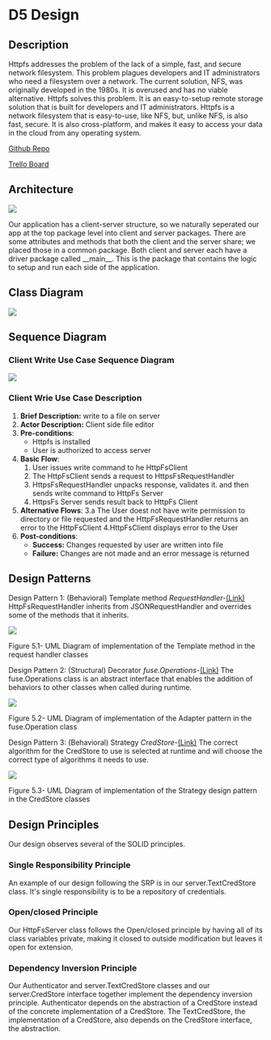 # D5 Design

## Description
Httpfs addresses the problem of the lack of a simple, fast, and secure network filesystem. This problem plagues developers and IT administrators who need a filesystem over a network. The current solution, NFS, was originally developed in the 1980s. It is overused and has no viable alternative. Httpfs solves this problem. It is an easy-to-setup remote storage solution that is built for developers and IT administrators. Httpfs is a network filesystem that is easy-to-use, like NFS, but, unlike NFS, is also fast, secure. It is also cross-platform, and makes it easy to access your data in the cloud from any operating system.

[Github Repo](https://github.com/httpfs/httpfs)

[Trello Board](https://trello.com/b/cY9hPQYZ/httpfs)


## Architecture
![](https://i.imgur.com/eGTaxEE.png)

Our application has a client-server structure, so we naturally seperated our app at the top package level into client and server packages. There are some attributes and methods that both the client and the server share; we placed those in a common package. Both client and server each have a driver package called \_\_main__. This is the package that contains the logic to setup and run each side of the application.


## Class Diagram
![](https://i.imgur.com/5XRL6oW.png)



## Sequence Diagram

### Client Write Use Case Sequence Diagram

![](https://i.imgur.com/bgI030m.png)

### Client Wrie Use Case Description

1. **Brief Description:** write to a file on server
2. **Actor Description:** Client side file editor
3. **Pre-conditions**:
    - Httpfs is installed
    - User is authorized to access server
4. **Basic Flow**:
    1. User issues write command to he HttpFsClient
    2. The HttpFsClient sends a request to HttpsFsRequestHandler
    3. HttpsFsRequestHandler unpacks response, validates it. and then sends write command to HttpFs Server
    4. HttpsFs Server sends result back to HttpFs Client
5. **Alternative Flows**:
    3.a The User doest not have write permission to directory or file requested and the HttpFsRequestHandler returns an error to the HttpFsClient
    4.HttpFsClient displays error to the User
7. **Post-conditions**:
    - **Success:** Changes requested by user are written into file
    - **Failure:** Changes are not made and an error message is returned



## Design Patterns
Design Pattern 1: (Behavioral) Template method *RequestHandler-*[(Link)](https://github.com/httpfs/httpfs/tree/master/httpfs/server) HttpFsRequestHandler inherits from JSONRequestHandler and overrides some of the methods that it inherits.

![](https://i.imgur.com/TRnubAo.png)

Figure 5.1- UML Diagram of implementation of the Template method in the request handler classes



Design Pattern 2: (Structural) Decorator *fuse.Operations-*[(Link)](https://github.com/httpfs/httpfs/blob/master/httpfs/client/_FuseLogger.py) The fuse.Operations class is an abstract interface that enables the addition of behaviors to other classes when called during runtime.

![](https://i.imgur.com/eWmqFLv.png)

Figure 5.2- UML Diagram of implementation of the Adapter pattern in the fuse.Operation class



Design Pattern 3: (Behavioral) Strategy *CredStore-*[(Link)](https://github.com/httpfs/httpfs) The correct algorithm for the CredStore to use is selected at runtime and will choose the correct type of algorithms it needs to use.

![](https://i.imgur.com/4RY7E5I.png)

Figure 5.3-  UML Diagram of implementation of the Strategy design pattern in the CredStore classes


## Design Principles
Our design observes several of the SOLID principles.

### Single Responsibility Principle
An example of our design following the SRP is in our server.TextCredStore class. It's single responsibility is to be a repository of credentials.

### Open/closed Principle
Our HttpFsServer class follows the Open/closed principle by having all of its class variables private, making it closed to outside modification but leaves it open for extension.

### Dependency Inversion Principle
Our Authenticator and server.TextCredStore classes and our server.CredStore interface together implement the dependency inversion principle. Authenticator depends on the abstraction of a CredStore instead of the concrete implementation of a CredStore. The TextCredStore, the implementation of a CredStore, also depends on the CredStore interface, the abstraction.
